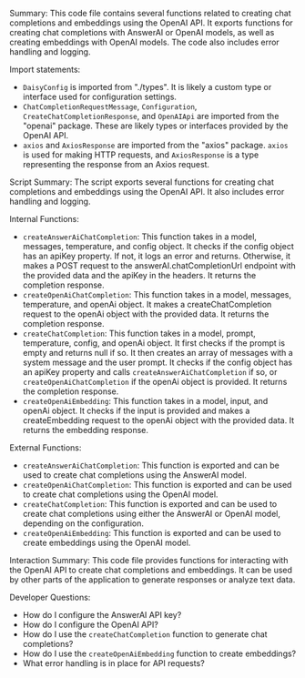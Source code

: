 Summary:
This code file contains several functions related to creating chat completions and embeddings using the OpenAI API. It exports functions for creating chat completions with AnswerAI or OpenAI models, as well as creating embeddings with OpenAI models. The code also includes error handling and logging.

Import statements:
- `DaisyConfig` is imported from "./types". It is likely a custom type or interface used for configuration settings.
- `ChatCompletionRequestMessage`, `Configuration`, `CreateChatCompletionResponse`, and `OpenAIApi` are imported from the "openai" package. These are likely types or interfaces provided by the OpenAI API.
- `axios` and `AxiosResponse` are imported from the "axios" package. `axios` is used for making HTTP requests, and `AxiosResponse` is a type representing the response from an Axios request.

Script Summary:
The script exports several functions for creating chat completions and embeddings using the OpenAI API. It also includes error handling and logging.

Internal Functions:
- `createAnswerAiChatCompletion`: This function takes in a model, messages, temperature, and config object. It checks if the config object has an apiKey property. If not, it logs an error and returns. Otherwise, it makes a POST request to the answerAI.chatCompletionUrl endpoint with the provided data and the apiKey in the headers. It returns the completion response.
- `createOpenAiChatCompletion`: This function takes in a model, messages, temperature, and openAi object. It makes a createChatCompletion request to the openAi object with the provided data. It returns the completion response.
- `createChatCompletion`: This function takes in a model, prompt, temperature, config, and openAi object. It first checks if the prompt is empty and returns null if so. It then creates an array of messages with a system message and the user prompt. It checks if the config object has an apiKey property and calls `createAnswerAiChatCompletion` if so, or `createOpenAiChatCompletion` if the openAi object is provided. It returns the completion response.
- `createOpenAiEmbedding`: This function takes in a model, input, and openAi object. It checks if the input is provided and makes a createEmbedding request to the openAi object with the provided data. It returns the embedding response.

External Functions:
- `createAnswerAiChatCompletion`: This function is exported and can be used to create chat completions using the AnswerAI model.
- `createOpenAiChatCompletion`: This function is exported and can be used to create chat completions using the OpenAI model.
- `createChatCompletion`: This function is exported and can be used to create chat completions using either the AnswerAI or OpenAI model, depending on the configuration.
- `createOpenAiEmbedding`: This function is exported and can be used to create embeddings using the OpenAI model.

Interaction Summary:
This code file provides functions for interacting with the OpenAI API to create chat completions and embeddings. It can be used by other parts of the application to generate responses or analyze text data.

Developer Questions:
- How do I configure the AnswerAI API key?
- How do I configure the OpenAI API?
- How do I use the `createChatCompletion` function to generate chat completions?
- How do I use the `createOpenAiEmbedding` function to create embeddings?
- What error handling is in place for API requests?